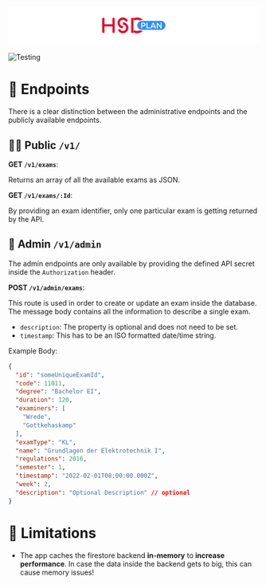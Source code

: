 ![Banner](assets/hsd-api-banner.svg)

![Testing](https://github.com/KuhlTime/hsd-exam-schedule/actions/workflows/node.js.yml/badge.svg)

# 🌟 Endpoints

There is a clear distinction between the administrative endpoints and the publicly available endpoints.

## 🧑‍🎓 Public `/v1/`

**GET `/v1/exams`**:

Returns an array of all the available exams as JSON.

**GET `/v1/exams/:Id`**:

By providing an exam identifier, only one particular exam is getting returned by the API.

## 🥷 Admin `/v1/admin`

The admin endpoints are only available by providing the defined API secret inside the `Authorization` header.

**POST `/v1/admin/exams`**:

This route is used in order to create or update an exam inside the database. The message body contains all the information to describe a single exam.

- `description`: The property is optional and does not need to be set.
- `timestamp`: This has to be an ISO formatted date/time string.

Example Body:
```json
{
  "id": "someUniqueExamId",
  "code": 11011,
  "degree": "Bachelor EI",
  "duration": 120,
  "examiners": [
    "Wrede",
    "Gottkehaskamp"
  ],
  "examType": "KL",
  "name": "Grundlagen der Elektrotechnik I",
  "regulations": 2016,
  "semester": 1,
  "timestamp": "2022-02-01T08:00:00.000Z",
  "week": 2,
  "description": "Optional Description" // optional
}
```

# 🚩 Limitations
- The app caches the firestore backend **in-memory** to **increase performance**. In case the data inside the backend gets to big, this can cause memory issues!
